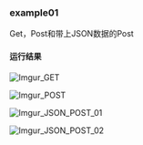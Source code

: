 ### example01
Get，Post和带上JSON数据的Post

#### 运行结果
![Imgur_GET](https://i.imgur.com/jwMSH86.png)

![Imgur_POST](https://i.imgur.com/zKcjffP.png)

![Imgur_JSON_POST_01](https://i.imgur.com/cW9E6o0.png)

![Imgur_JSON_POST_02](https://i.imgur.com/SzBupSV.png)